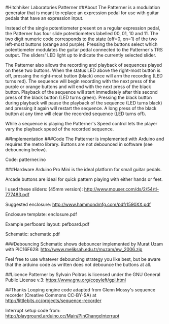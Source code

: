 #Hitchhiker Laboratories Patterner
##About
The Patterner is a modulation generator that is meant to replace an expression pedal for use with guitar pedals that have an expression input.

Instead of the single potentiometer present on a regular expression pedal, the Patterner has four slide potentiometers labelled 00, 01, 10 and 11. The two digit numeric code corresponds to the state (off=0, on=1) of the two left-most buttons (orange and purple). Pressing the buttons select which potentiometer modulates the guitar pedal connected to the Patterner's TRS output. The sliders' LED light up to indicate the currently selected slider.

The Patterner also allows the recording and playback of sequences played on these two buttons. When the status LED above the right-most button is off, pressing the right-most button (black) once will arm the recording (LED turns red). The sequence will begin recording with the next press of the purple or orange buttons and will end with the next press of the black button. Playback of the sequence will start immediately after this second press of the black button (LED turns green). Pressing the black button during playback will pause the playback of the sequence (LED turns black) and pressing it again will restart the sequence. A long press of the black button at any time will clear the recorded sequence (LED turns off).

While a sequence is playing the Patterner's Speed control lets the player vary the playback speed of the recorded sequence.

##Implementation
###Code
The Patterner is implemented with Arduino and requires the metro library. Buttons are not debounced in software (see debouncing below).

Code: patterner.ino

###Hardware
Arduino Pro Mini is the ideal platform for small guitar pedals.

Arcade buttons are ideal for quick pattern playing with either hands or feet.

I used these sliders: (45mm version): http://www.mouser.com/ds/2/54/tl-777483.pdf

Suggested enclosure: http://www.hammondmfg.com/pdf/1590XX.pdf

Enclosure template: enclosure.pdf

Example perfboard layout: pefboard.pdf

Schematic: schematic.pdf

###Debouncing
Schematic shows debouncer implemented by Murat Uzam with PIC16F628: http://www.meliksah.edu.tr/muzam/ew_2006.zip

Feel free to use whatever debouncing strategy you like best, but be aware that the arduino code as written does not debounce the buttons at all.

##Licence
Patterner by Sylvain Poitras is licensed under the GNU General Public License v.3: https://www.gnu.org/copyleft/gpl.html

##Thanks
Looping engine code adapted from Glenn Mossy's sequence recorder (Creative Commons CC-BY-SA) at http://littlebits.cc/projects/sequence-recorder

Interrupt setup code from: http://playground.arduino.cc/Main/PinChangeInterrupt
